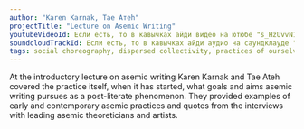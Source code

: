 ```yaml
---
author: "Karen Karnak, Тае Атеh"
projectTitle: "Lecture on Asemic Writing"
youtubeVideoId: Если есть, то в кавычках айди видео на ютюбе "s_HzUvvN1Ns"
soundcloudTrackId: Если есть, то в кавычках айди аудио на саундклауде "353915180"
tags: social choreography, dispersed collectivity, practices of ourselves, 8-BIT DESIRE
---
```

At the introductory lecture on asemic writing Karen Karnak and Tae Ateh covered the practice itself, when it has started, what goals and aims asemic writing pursues as a post-literate phenomenon. They provided examples of early and contemporary asemic practices and quotes from the interviews with leading asemic theoreticians and artists.
